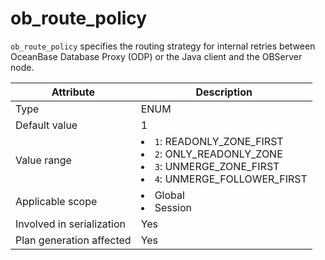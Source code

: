 # ob_route_policy

`ob_route_policy` specifies the routing strategy for internal retries between OceanBase Database Proxy (ODP) or the Java client and the OBServer node.

| **Attribute** | **Description** |
|----------|----------------------------------------------------------------------------------------------------------------------------------------------------------------------------------------------------------------------------------------------------------------|
| Type | ENUM |
| Default value | 1 |
| Value range | <li> `1`: READONLY_ZONE_FIRST   <li> `2`: ONLY_READONLY_ZONE   <li> `3`: UNMERGE_ZONE_FIRST   <li> `4`: UNMERGE_FOLLOWER_FIRST |
| Applicable scope | <li> Global   <li> Session |
| Involved in serialization | Yes |
| Plan generation affected | Yes |
